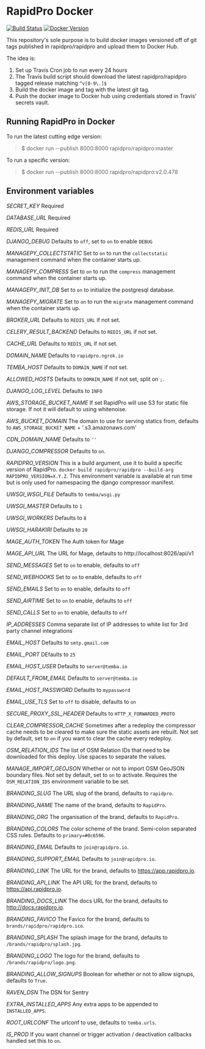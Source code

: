 RapidPro Docker
===============

[![Build Status](https://travis-ci.org/smn/rapidpro-docker.svg?branch=master)](https://travis-ci.org/smn/rapidpro-docker)
[![Docker Version](https://images.microbadger.com/badges/version/sdehaan/rapidpro.svg)](https://hub.docker.com/r/sdehaan/rapidpro/tags/ "Get the latest version from Docker Hub")

This repository's sole purpose is to build docker images versioned off of
git tags published in rapidpro/rapidpro and upload them to Docker Hub.

The idea is:

  1. Set up Travis Cron job to run every 24 hours
  3. The Travis build script should download the latest rapidpro/rapidpro
     tagged release matching `^v[0-9\.]$`
  4. Build the docker image and tag with the latest git tag.
  5. Push the docker image to Docker hub using credentials stored in
     Travis' secrets vault.

Running RapidPro in Docker
--------------------------

To run the latest cutting edge version:

> $ docker run --publish 8000:8000 rapidpro/rapidpro:master

To run a specific version:

> $ docker run --publish 8000:8000 rapidpro/rapidpro:v2.0.478

Environment variables
---------------------

*SECRET_KEY*
  Required

*DATABASE_URL*
  Required

*REDIS_URL*
  Required

*DJANGO_DEBUG*
  Defaults to `off`, set to `on` to enable `DEBUG`

*MANAGEPY_COLLECTSTATIC*
  Set to `on` to run the `collectstatic` management command when the container
  starts up.

*MANAGEPY_COMPRESS*
  Set to `on` to run the `compress` management command when the container
  starts up.

*MANAGEPY_INIT_DB*
  Set to `on` to initialize the postgresql database.

*MANAGEPY_MIGRATE*
  Set to `on` to run the `migrate` management command when the container
  starts up.

*BROKER_URL*
  Defaults to `REDIS_URL` if not set.

*CELERY_RESULT_BACKEND*
  Defaults to `REDIS_URL` if not set.

*CACHE_URL*
  Defaults to `REDIS_URL` if not set.

*DOMAIN_NAME*
  Defaults to `rapidpro.ngrok.io`

*TEMBA_HOST*
  Defaults to `DOMAIN_NAME` if not set.

*ALLOWED_HOSTS*
  Defaults to `DOMAIN_NAME` if not set, split on `;`.

*DJANGO_LOG_LEVEL*
  Defaults to `INFO`

*AWS_STORAGE_BUCKET_NAME*
  If set RapidPro will use S3 for static file storage. If not it will
  default to using whitenoise.

*AWS_BUCKET_DOMAIN*
  The domain to use for serving statics from, defaults to
  ``AWS_STORAGE_BUCKET_NAME`` + '.s3.amazonaws.com'

*CDN_DOMAIN_NAME*
  Defaults to `''`

*DJANGO_COMPRESSOR*
  Defaults to `on`.

*RAPIDPRO_VERSION*
  This is a build argument, use it to build a specific version of RapidPro.
  `docker build rapidpro/rapidpro --build-arg RAPIDPRO_VERSION=X.Y.Z`.
  This environment variable is available at run time but is only used for
  namespacing the django compressor manifest.

*UWSGI_WSGI_FILE*
  Defaults to `temba/wsgi.py`

*UWSGI_MASTER*
  Defaults to `1`

*UWSGI_WORKERS*
  Defaults to `8`

*UWSGI_HARAKIRI*
  Defaults to `20`

*MAGE_AUTH_TOKEN*
  The Auth token for Mage

*MAGE_API_URL*
  The URL for Mage, defaults to http://localhost:8026/api/v1

*SEND_MESSAGES*
  Set to ``on`` to enable, defaults to ``off``

*SEND_WEBHOOKS*
  Set to ``on`` to enable, defaults to ``off``

*SEND_EMAILS*
  Set to ``on`` to enable, defaults to ``off``

*SEND_AIRTIME*
  Set to ``on`` to enable, defaults to ``off``

*SEND_CALLS*
  Set to ``on`` to enable, defaults to ``off``

*IP_ADDRESSES*
  Comma separate list of IP addresses to white list for 3rd party channel
  integrations

*EMAIL_HOST*
  Defaults to ``smtp.gmail.com``

*EMAIL_PORT*
  DEfaults to ``25``

*EMAIL_HOST_USER*
  Defaults to ``server@temba.io``

*DEFAULT_FROM_EMAIL*
  Defaults to ``server@temba.io``

*EMAIL_HOST_PASSWORD*
  Defaults to ``mypassword``

*EMAIL_USE_TLS*
  Set to ``off`` to disable, defaults to ``on``

*SECURE_PROXY_SSL_HEADER*
  Defaults to ``HTTP_X_FORWARDED_PROTO``

*CLEAR_COMPRESSOR_CACHE*
  Sometimes after a redeploy the compressor cache needs to be cleared
  to make sure the static assets are rebuilt. Not set by default, set to ``on``
  if you want to clear the cache every redeploy.

*OSM_RELATION_IDS*
  The list of OSM Relation IDs that need to be downloaded for this
  deploy. Use spaces to separate the values.

*MANAGE_IMPORT_GEOJSON*
  Whether or not to import OSM GeoJSON boundary files. Not set by default,
  set to ``on`` to activate. Requires the ``OSM_RELATION_IDS`` environment
  variable to be set.

*BRANDING_SLUG*
  The URL slug of the brand, defaults to ``rapidpro``.

*BRANDING_NAME*
  The name of the brand, defaults to ``RapidPro``.

*BRANDING_ORG*
  The organisation of the brand, defaults to ``RapidPro``.

*BRANDING_COLORS*
  The color scheme of the brand. Semi-colon separated CSS rules.
  Defaults to ``primary=#0c6596``.

*BRANDING_EMAIL*
  Defaults to ``join@rapidpro.io``.

*BRANDING_SUPPORT_EMAIL*
  Defaults to ``join@rapidpro.io``.

*BRANDING_LINK*
  The URL for the brand, defaults to https://app.rapidpro.io.

*BRANDING_API_LINK*
  The API URL for the brand, defaults to https://api.rapidpro.io.

*BRANDING_DOCS_LINK*
  The docs URL for the brand, defaults to http://docs.rapidpro.io.

*BRANDING_FAVICO*
  The Favico for the brand, defaults to ``brands/rapidpro/rapidpro.ico``.

*BRANDING_SPLASH*
  The splash image for the brand, defaults to ``/brands/rapidpro/splash.jpg``.

*BRANDING_LOGO*
  The logo for the brand, defaults to ``/brands/rapidpro/logo.png``.

*BRANDING_ALLOW_SIGNUPS*
  Boolean for whether or not to allow signups, defaults to ``True``.

*RAVEN_DSN*
  The DSN for Sentry

*EXTRA_INSTALLED_APPS*
  Any extra apps to be appended to ``INSTALLED_APPS``.

*ROOT_URLCONF*
  The urlconf to use, defaults to ``temba.urls``.

*IS_PROD*
  If you want channel or trigger activation / deactivation
  callbacks handled set this to ``on``.
